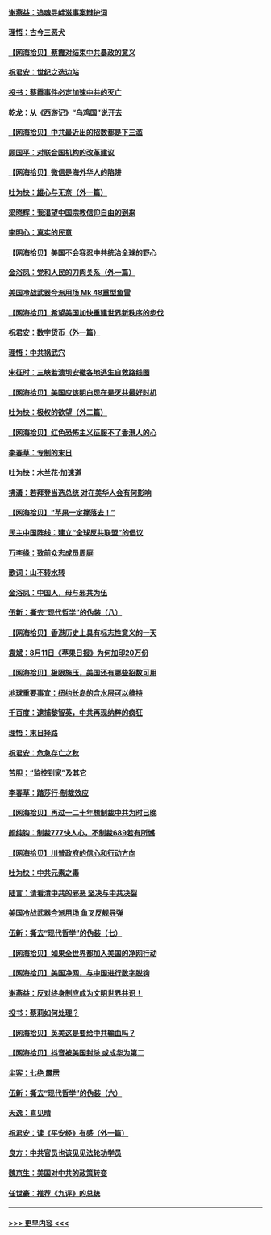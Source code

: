#### [谢燕益：追魂寻衅滋事案辩护词](../pages/nsc993/n12346892.md?t=08211002) 
#### [理悟：古今三恶犬](../pages/nsc993/n12345190.md?t=08211002) 
#### [【网海拾贝】蔡霞对结束中共暴政的意义](../pages/nsc993/n12344263.md?t=08211002) 
#### [祝君安：世纪之选边站](../pages/nsc993/n12342382.md?t=08211002) 
#### [投书：蔡霞事件必定加速中共的灭亡](../pages/nsc993/n12341881.md?t=08211002) 
#### [乾龙：从《西游记》“乌鸡国”说开去](../pages/nsc993/n12341690.md?t=08211002) 
#### [【网海拾贝】中共最近出的招数都是下三滥](../pages/nsc993/n12341593.md?t=08211002) 
#### [顾国平：对联合国机构的改革建议](../pages/nsc993/n12339928.md?t=08211002) 
#### [【网海拾贝】微信是海外华人的陷阱](../pages/nsc993/n12338868.md?t=08211002) 
#### [吐为快：雄心与无奈（外一篇）](../pages/nsc993/n12338132.md?t=08211002) 
#### [梁晓辉：我渴望中国宗教信仰自由的到来](../pages/nsc993/n12336657.md?t=08211002) 
#### [李明心：真实的民意](../pages/nsc993/n12336089.md?t=08211002) 
#### [【网海拾贝】美国不会容忍中共统治全球的野心](../pages/nsc993/n12336063.md?t=08211002) 
#### [金浴凤：党和人民的刀肉关系（外一篇）](../pages/nsc993/n12335834.md?t=08211002) 
#### [美国冷战武器今派用场 Mk 48重型鱼雷](../pages/nsc993/n12335354.md?t=08211002) 
#### [【网海拾贝】希望美国加快重建世界新秩序的步伐](../pages/nsc993/n12334224.md?t=08211002) 
#### [祝君安：数字货币（外一篇）](../pages/nsc993/n12334186.md?t=08211002) 
#### [理悟：中共祸武穴](../pages/nsc993/n12333962.md?t=08211002) 
#### [宋征时：三峡若溃坝安徽各地逃生自救路线图](../pages/nsc993/n12332450.md?t=08211002) 
#### [【网海拾贝】美国应该明白现在是灭共最好时机](../pages/nsc993/n12332313.md?t=08211002) 
#### [吐为快：极权的欲望（外二篇）](../pages/nsc993/n12332089.md?t=08211002) 
#### [【网海拾贝】红色恐怖主义征服不了香港人的心](../pages/nsc993/n12329296.md?t=08211002) 
#### [李春草：专制的末日](../pages/nsc993/n12329079.md?t=08211002) 
#### [吐为快：木兰花‧加速道](../pages/nsc993/n12327366.md?t=08211002) 
#### [拂潇：若拜登当选总统 对在美华人会有何影响](../pages/nsc993/n12295996.md?t=08211002) 
#### [【网海拾贝】“苹果一定撑落去！”](../pages/nsc993/n12326784.md?t=08211002) 
#### [民主中国阵线：建立“全球反共联盟”的倡议](../pages/nsc993/n12324177.md?t=08211002) 
#### [万李缘：致前众志成员周庭](../pages/nsc993/n12324635.md?t=08211002) 
#### [歌词：山不转水转](../pages/nsc993/n12324599.md?t=08211002) 
#### [金浴凤：中国人，毋与邪共为伍](../pages/nsc993/n12324257.md?t=08211002) 
#### [伍新：撕去“现代哲学”的伪装（八）](../pages/nsc993/n12324188.md?t=08211002) 
#### [【网海拾贝】香港历史上具有标志性意义的一天](../pages/nsc993/n12324021.md?t=08211002) 
#### [袁斌：8月11日《苹果日报》为何加印20万份](../pages/nsc993/n12323955.md?t=08211002) 
#### [【网海拾贝】极限施压，美国还有哪些招数可用](../pages/nsc993/n12322512.md?t=08211002) 
#### [地球重要事宜：纽约长岛的含水层可以维持](../pages/nsc993/n12321844.md?t=08211002) 
#### [千百度：逮捕黎智英，中共再现纳粹的疯狂](../pages/nsc993/n12321777.md?t=08211002) 
#### [理悟：末日择路](../pages/nsc993/n12320812.md?t=08211002) 
#### [祝君安：危急存亡之秋](../pages/nsc993/n12320795.md?t=08211002) 
#### [苦胆：“监控到家”及其它](../pages/nsc993/n12320751.md?t=08211002) 
#### [李春草：踏莎行·制裁效应](../pages/nsc993/n12318290.md?t=08211002) 
#### [【网海拾贝】再过一二十年想制裁中共为时已晚](../pages/nsc993/n12318195.md?t=08211002) 
#### [颜纯钩：制裁777快人心，不制裁689若有所憾](../pages/nsc993/n12316912.md?t=08211002) 
#### [【网海拾贝】川普政府的信心和行动方向](../pages/nsc993/n12316673.md?t=08211002) 
#### [吐为快：中共元素之毒](../pages/nsc993/n12316547.md?t=08211002) 
#### [陆言：请看清中共的邪恶 坚决与中共决裂](../pages/nsc993/n12315784.md?t=08211002) 
#### [美国冷战武器今派用场 鱼叉反舰导弹](../pages/nsc993/n12316258.md?t=08211002) 
#### [伍新：撕去“现代哲学”的伪装（七）](../pages/nsc993/n12315846.md?t=08211002) 
#### [【网海拾贝】如果全世界都加入美国的净网行动](../pages/nsc993/n12315588.md?t=08211002) 
#### [【网海拾贝】美国净网，与中国进行数字脱钩](../pages/nsc993/n12312813.md?t=08211002) 
#### [谢燕益：反对终身制应成为文明世界共识！](../pages/nsc993/n12310465.md?t=08211002) 
#### [投书：蔡莉如何处理？](../pages/nsc993/n12310224.md?t=08211002) 
#### [【网海拾贝】英美这是要给中共输血吗？](../pages/nsc993/n12307646.md?t=08211002) 
#### [【网海拾贝】抖音被美国封杀 或成华为第二](../pages/nsc993/n12305277.md?t=08211002) 
#### [尘客：七绝 霹雳](../pages/nsc993/n12304053.md?t=08211002) 
#### [伍新：撕去“现代哲学”的伪装（六）](../pages/nsc993/n12303243.md?t=08211002) 
#### [天逸：喜见晴](../pages/nsc993/n12303226.md?t=08211002) 
#### [祝君安：读《平安经》有感（外一篇）](../pages/nsc993/n12303170.md?t=08211002) 
#### [良方：中共官员也该见见法轮功学员](../pages/nsc993/n12302985.md?t=08211002) 
#### [魏京生：美国对中共的政策转变](../pages/nsc993/n12302929.md?t=08211002) 
#### [任世豪：推荐《九评》的总统](../pages/nsc993/n12302838.md?t=08211002) 

----
#### [ >>> 更早内容 <<< ](../indexes/nsc993-earlier.md)
